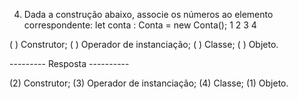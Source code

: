 4. Dada a construção abaixo, associe os números ao elemento correspondente:
let conta : Conta = new Conta();
      1       2      3    4

( ) Construtor;
( ) Operador de instanciação;
( ) Classe;
( ) Objeto.

--------- Resposta ----------

(2) Construtor;
(3) Operador de instanciação;
(4) Classe;
(1) Objeto.